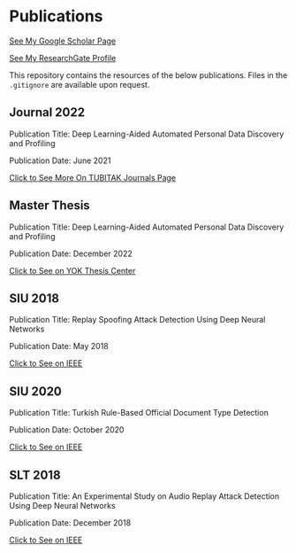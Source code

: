 # Publications


[See My Google Scholar Page](https://scholar.google.com/citations?user=5hyZ0wsAAAAJ&hl=en)

[See My ResearchGate Profile](https://www.researchgate.net/profile/Bekir-Bakar)

This repository contains the resources of the below publications. Files in the `.gitignore` are available upon request.

## Journal 2022

Publication Title: Deep Learning-Aided Automated Personal Data Discovery and Profiling

Publication Date: June 2021

[Click to See More On TUBITAK Journals Page](https://journals.tubitak.gov.tr/elektrik/abstract.htm?id=30487)

## Master Thesis

Publication Title: Deep Learning-Aided Automated Personal Data Discovery and Profiling

Publication Date: December 2022

[Click to See on YOK Thesis Center](https://bit.ly/3v94Ota)

## SIU 2018

Publication Title: Replay Spoofing Attack Detection Using Deep Neural Networks

Publication Date: May 2018

[Click to See on IEEE](https://ieeexplore.ieee.org/abstract/document/8404584)

## SIU 2020

Publication Title: Turkish Rule-Based Official Document Type Detection

Publication Date: October 2020

[Click to See on IEEE](https://ieeexplore.ieee.org/document/9302159)

## SLT 2018

Publication Title: An Experimental Study on Audio Replay Attack Detection Using Deep Neural Networks

Publication Date: December 2018

[Click to See on IEEE](https://ieeexplore.ieee.org/document/8639511)
